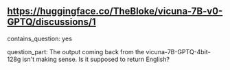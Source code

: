 ## https://huggingface.co/TheBloke/vicuna-7B-v0-GPTQ/discussions/1

contains_question: yes

question_part: The output coming back from the vicuna-7B-GPTQ-4bit-128g isn't making sense. Is it supposed to return English?